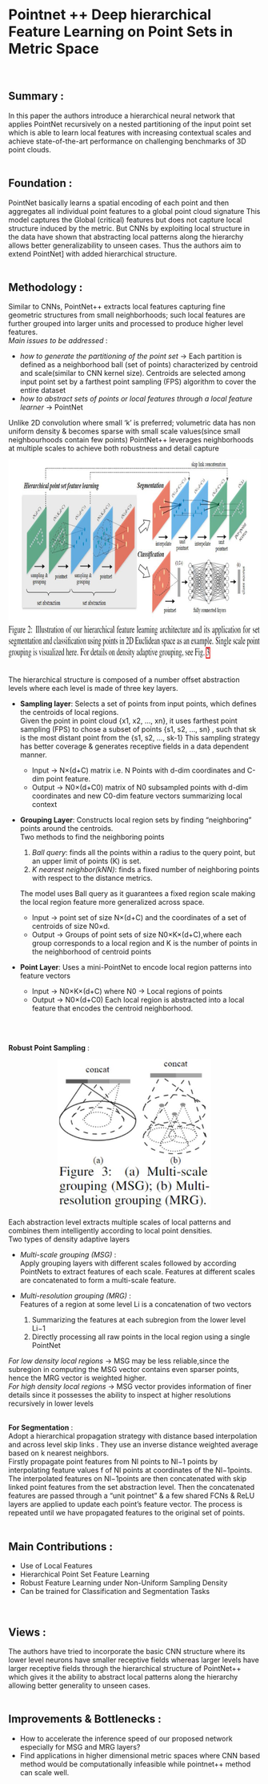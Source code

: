 <p style="text-align: center;"> <h1> Pointnet ++ Deep hierarchical Feature Learning on Point Sets in Metric Space </h1></p>

</br>

## Summary  :</br>
In this paper the authors introduce a hierarchical neural network that applies PointNet recursively on a nested partitioning of the input point set which is able to learn local features with increasing contextual scales and achieve state-of-the-art performance on challenging benchmarks of 3D point clouds.
</br>
</br>

## Foundation :</br>
PointNet basically learns a spatial encoding of each point and then aggregates all individual point features to a global point cloud signature This model captures the Global (critical) features but does not capture local structure induced by the metric. But CNNs by exploiting local structure in the data have shown that abstracting local patterns along the hierarchy allows better generalizability to unseen cases. Thus the authors aim to extend PointNet] with added hierarchical structure.
</br>
</br>

## Methodology :</br>
Similar to CNNs, PointNet++ extracts local features capturing fine geometric structures from small neighborhoods; such local features are further grouped into larger units and processed to produce higher level features. </br>
_Main issues to be addressed_ :
- _how to generate the partitioning of the point set_ → Each partition is defined as a neighborhood ball (set of points) characterized by centroid and scale(similar to CNN kernel size). Centroids are selected among input point set by a farthest point sampling (FPS) algorithm to cover the entire dataset
- _how to abstract sets of points or local features through a local feature learner_ → PointNet</br>

Unlike 2D convolution where small ‘k’ is preferred; volumetric data has non uniform density & becomes sparse with small scale values(since small neighbourhoods contain few points) 
PointNet++ leverages neighborhoods at multiple scales to achieve both robustness and detail capture

<div align = "center">
<img align = "center" src = "image/pointnet++_model.JPG" height = 400>
</div>
</br>

The  hierarchical structure is composed of a number offset abstraction levels where each level is made of three key layers.
- **Sampling layer**:  Selects a set of points from input points, which defines the centroids of local regions.</br>
  Given the point in point cloud {x1, x2, …, xn}, it uses farthest point sampling (FPS) to chose a subset of points {s1, s2, …, sn} , such that sk is the most distant point from   the {s1, s2, …, sk-1} This sampling strategy has better coverage & generates receptive fields in a data dependent manner.</br>
  - Input →  N×(d+C) matrix i.e. N Points with d-dim coordinates and C-dim point feature.
  - Output → N0×(d+C0) matrix of N0 subsampled points with d-dim coordinates and new C0-dim feature vectors summarizing local context

- **Grouping Layer**: Constructs local region sets by finding “neighboring” points around the centroids.</br>
  Two methods to find the neighboring points</br>
  1. _Ball query_: finds all the points within a radius to the query point, but an upper limit of points (K) is set.
  2. _K nearest neighbor(kNN)_: finds a fixed number of neighboring points with respect to the distance metrics.</br>
  
  The model uses Ball query as it guarantees a fixed region scale making the local region feature more generalized across space.</br>
  
  - Input → point set of size N×(d+C) and the coordinates of a set of centroids of size N0×d.
  - Output → Groups of point sets of size N0×K×(d+C),where each group corresponds to a local region and K is the number of points in the neighborhood of centroid points

- **Point Layer**: Uses a mini-PointNet to encode local region patterns into feature vectors
  - Input → N0×K×(d+C) where N0 -> Local regions of points 
  - Output → N0×(d+C0) Each local region is  abstracted into a  local feature that encodes the centroid neighborhood.
</br>
</br>

**Robust Point Sampling** : </br>
<div align = "center">
<img align = "center" src = "image/pointnet++_msg.JPG" height = 300>
</div>
</br>
Each abstraction level extracts multiple scales of local patterns and combines them intelligently according to local point densities. </br>
Two types of density adaptive layers</br>

- _Multi-scale grouping (MSG)_ :</br>
Apply grouping layers with different scales followed by according PointNets to extract features of each scale. 
Features at different scales are concatenated to form a multi-scale feature.</br>

- _Multi-resolution grouping (MRG)_ :</br>
  Features of a region at some level Li is a concatenation of two vectors</br>
  1. Summarizing the features at each subregion from the lower level Li−1
  2. Directly processing all raw points in the local region using a single PointNet</br>
  
  
_For low density local regions_ → MSG may be less reliable,since the subregion in computing the MSG vector contains even sparser points, hence the MRG  vector is  weighted higher. </br>
_For high density local regions_ → MSG vector provides information of finer details since it possesses the ability to inspect at higher resolutions recursively in lower levels
</br>
</br>

**For Segmentation** :</br>
Adopt a hierarchical propagation strategy with distance based interpolation and across level skip links . They use an inverse distance weighted average based on k nearest neighbors. </br>
Firstly propagate point features from Nl points to Nl−1 points by interpolating feature values f of Nl points at coordinates of the Nl−1points. The interpolated features on Nl−1points are then concatenated with skip linked point features from the set abstraction level. Then the concatenated features are passed through a “unit pointnet” & a few shared FCNs & ReLU layers are applied to update each point’s feature vector. The process is repeated until we have propagated features to the original set of points.
</br>
</br>
 
## Main Contributions :</br>
- Use of Local Features
- Hierarchical Point Set Feature Learning
- Robust Feature Learning under Non-Uniform Sampling Density
- Can be trained for Classification and Segmentation Tasks
</br>

## Views :
The authors have tried to incorporate the basic CNN structure where its lower level neurons have smaller receptive fields whereas larger levels have larger receptive fields through the hierarchical structure of PointNet++ which gives it the ability to abstract local patterns along the hierarchy allowing better generality to unseen cases.
</br>
</br>

## Improvements & Bottlenecks :</br>
- How to accelerate the inference speed of our proposed network especially for MSG and MRG layers?
- Find applications in higher dimensional metric spaces where CNN based method would be computationally infeasible while pointnet++ method can scale well.
</br>
</br>
